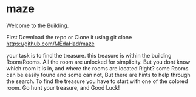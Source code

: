 # maze

Welcome to the Building.

First Download the repo or Clone it using git clone https://github.com/MEdaHad/maze

your task is to find the treasure.
this treasure is within the building Room/Rooms. All the room are unlocked for simplicity. 
But you dont know which room it is in, and where the rooms are located Right? some Rooms can be easily found and some can not, 
But there are hints to help through the search. To find the treasure you have to start with one of the colored room.
Go hunt your treasure, and Good Luck!

